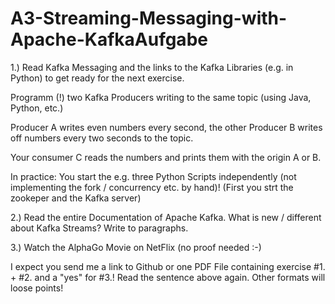 # A3-Streaming-Messaging-with-Apache-KafkaAufgabe

1.) Read Kafka Messaging and the links to the Kafka Libraries (e.g. in Python) to get ready for the next exercise.

Programm (!) two Kafka Producers writing to the same topic (using Java, Python, etc.)

Producer A writes even numbers every second, the other Producer B writes off numbers every two seconds to the topic.

Your consumer C reads the numbers and prints them with the origin A or B.

In practice: You start the e.g. three Python Scripts independently (not implementing the fork / concurrency etc. by hand)! (First you strt the zookeper and the Kafka server)

2.) Read the entire Documentation of Apache Kafka.
What is new / different about Kafka Streams? Write to paragraphs.

3.) Watch the AlphaGo Movie on NetFlix (no proof needed :-)

I expect you send me a link to Github or one PDF File containing exercise #1. + #2. and a "yes" for #3.!
Read the sentence above again. Other formats will loose points!
